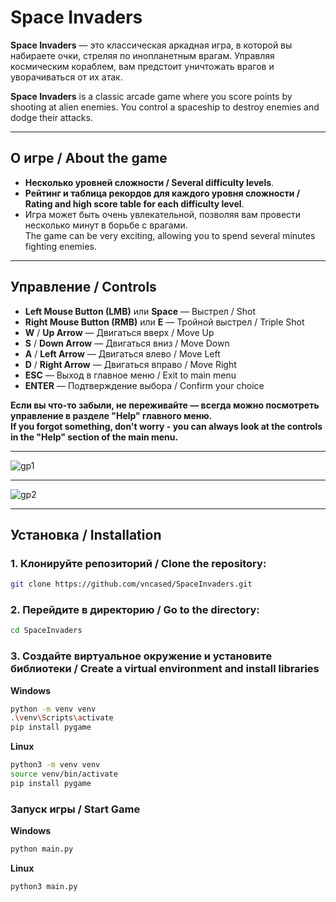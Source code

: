 # Space Invaders

**Space Invaders** — это классическая аркадная игра, в которой вы набираете очки, стреляя по инопланетным врагам. Управляя космическим кораблем, вам предстоит уничтожать врагов и уворачиваться от их атак.

**Space Invaders** is a classic arcade game where you score points by shooting at alien enemies. You control a spaceship to destroy enemies and dodge their attacks.

---

## О игре / About the game

- **Несколько уровней сложности / Several difficulty levels**.
- **Рейтинг и таблица рекордов для каждого уровня сложности / Rating and high score table for each difficulty level**.
- Игра может быть очень увлекательной, позволяя вам провести несколько минут в борьбе с врагами.  
  The game can be very exciting, allowing you to spend several minutes fighting enemies.

---

## Управление / Controls

- **Left Mouse Button (LMB)** или **Space** — Выстрел / Shot
- **Right Mouse Button (RMB)** или **E** — Тройной выстрел / Triple Shot
- **W** / **Up Arrow** — Двигаться вверх / Move Up
- **S** / **Down Arrow** — Двигаться вниз / Move Down
- **A** / **Left Arrow** — Двигаться влево / Move Left
- **D** / **Right Arrow** — Двигаться вправо / Move Right
- **ESC** — Выход в главное меню / Exit to main menu
- **ENTER** — Подтверждение выбора / Confirm your choice

**Если вы что-то забыли, не переживайте — всегда можно посмотреть управление в разделе "Help" главного меню.**  
**If you forgot something, don't worry - you can always look at the controls in the "Help" section of the main menu.**

---

![gp1](SpaceInvaders/.img/gp1)
___

![gp2](.img/gp2)
___

## Установка / Installation

### 1. Клонируйте репозиторий / Clone the repository:

```bash
git clone https://github.com/vncased/SpaceInvaders.git
```
### 2. Перейдите в директорию / Go to the directory:
```bash
cd SpaceInvaders
```
### 3. Создайте виртуальное окружение и установите библиотеки / Create a virtual environment and install libraries
**Windows** 
```bash
python -m venv venv
.\venv\Scripts\activate
pip install pygame
```
**Linux**
```bash
python3 -m venv venv
source venv/bin/activate
pip install pygame
```

### Запуск игры / Start Game
**Windows**
```bash
python main.py
```
**Linux**
```bash
python3 main.py
```
